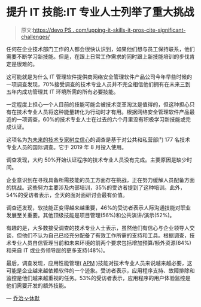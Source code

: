 # 提升 IT 技能:IT 专业人士列举了重大挑战

> 原文:[https://devo PS . com/upping-it-skills-it-pros-cite-significant-challenges/](https://devops.com/upping-it-skills-it-pros-cite-significant-challenges/)

任何在企业技术部门工作的人都会很快认识到，如果他们想与员工保持联系，他们需要不断学习新技能。但是，在跟上日常工作需求的同时跟上新技能培训的步伐肯定是很难的。

这可能就是为什么 IT 管理软件提供商网络安全管理软件产品公司今年早些时候的一项调查发现，70%接受调查的技术专业人员并不完全相信他们拥有在未来三到五年内成功管理其 IT 环境所需的所有必要技能。

一定程度上担心一个人目前的技能可能会被技术变革淘汰是值得的，但这种担心只有在技术专业人员将这种能量转化为行动时才有用。根据网络安全管理软件产品最近的一项调查，60%的技术专业人士在过去的六个月里没有积极学习新技能或完成认证。

这项名为[为未来的技术专家树立信心](https://investors.solarwinds.com/news/news-details/2019/SolarWinds-Survey-Explores-the-Tech-Skills-Gap-and-the-Future-of-the-IT-Professional/default.aspx)的调查是基于对公共和私营部门 177 名技术专业人员的国际调查。它于 2019 年 8 月投入使用。

调查发现，大约 50%开始认证程序的技术专业人员没有完成。主要原因是缺少时间。

企业意识到在寻找具备所需技能的员工方面存在挑战，正在努力缓解人员配备方面的挑战。这些努力主要涉及内部培训，35%的受访者提到了这种培训。此外，54%的受访者表示，全天的面对面研讨会最有价值。

调查还发现，软技能正变得越来越重要，46%的受访者表示人际沟通技能对职业发展至关重要。其他顶级技能是项目管理(56%)和公共演讲/演示(52%)。

有趣的是，大多数接受调查的技术专业人士表示，虽然他们有信心与企业领导人交谈，但他们不认为自己已经充分配备了有效工作所需的支持和工具。根据调查，技术专业人员自信管理当前和未来环境的前两个要求包括增加预算/额外资源(64%)和来自 IT 或业务领导层的更多支持(48%)。

最后，调查发现，应用性能管理( [APM](https://devops.com/solarwinds-adds-ability-to-profile-live-code-to-apm-platform/) )技能对技术专业人员来说越来越必要，这可能是企业越来越依赖软件的一个迹象。受访者表示，应用程序支持、故障排除和监控是他们越来越重视的任务。53%的受访者表示，应用程序的用户体验监控是他们需要开发的额外技能。

— [乔治·v·休默](https://devops.com/author/george-hulme/)